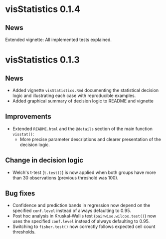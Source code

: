 # visStatistics 0.1.4

## News

Extended vignette: All implemented tests explained. 

# visStatistics 0.1.3

## News

-   Added vignette `visStatistics.Rmd` documenting the statistical decision logic and illustrating each case with reproducible examples.
-   Added graphical summary of decision logic to README and vignette

## Improvements

-   Extended `README.html` and the `@details` section of the main function `visstat()`:
    - More precise parameter descriptions and clearer presentation of the decision logic.

## Change in decision logic

-   Welch's t-test (`t.test()`) is now applied when both groups have more than 30 observations (previous threshold was 100).

## Bug fixes

-   Confidence and prediction bands in regression now depend on the specified `conf.level` instead of always defaulting to 0.95.
-   Post hoc analysis in Kruskal-Wallis test (`pairwise.wilcox.test()`) now uses the specified `conf.level` instead of always defaulting to 0.95.
-   Switching to `fisher.test()` now correctly follows expected cell count thresholds.

